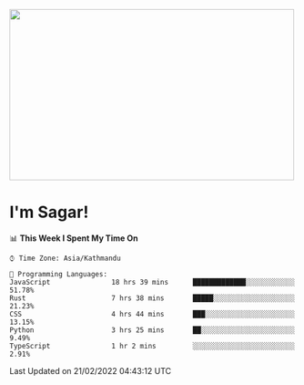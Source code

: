 
<img src="https://media.giphy.com/media/3ornk57KwDXf81rjWM/giphy.gif" width="500" height="300" frameBorder="0" class="giphy-embed" allowFullScreen></img>

#   I'm Sagar!

<!--START_SECTION:waka-->
📊 **This Week I Spent My Time On** 

```text
⌚︎ Time Zone: Asia/Kathmandu

💬 Programming Languages: 
JavaScript               18 hrs 39 mins      █████████████░░░░░░░░░░░░   51.78% 
Rust                     7 hrs 38 mins       █████░░░░░░░░░░░░░░░░░░░░   21.23% 
CSS                      4 hrs 44 mins       ███░░░░░░░░░░░░░░░░░░░░░░   13.15% 
Python                   3 hrs 25 mins       ██░░░░░░░░░░░░░░░░░░░░░░░   9.49% 
TypeScript               1 hr 2 mins         ░░░░░░░░░░░░░░░░░░░░░░░░░   2.91%

```


 Last Updated on 21/02/2022 04:43:12 UTC
<!--END_SECTION:waka-->
